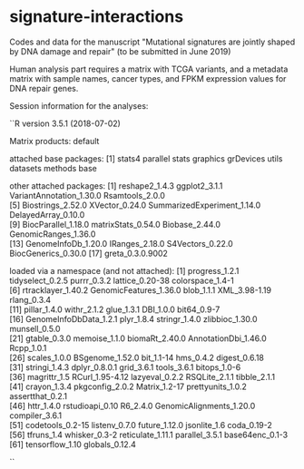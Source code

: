# signature-interactions
Codes and data for the manuscript "Mutational signatures are jointly shaped by DNA damage and repair"
(to be submitted in June 2019)

Human analysis part requires a matrix with TCGA variants, and a metadata matrix with sample names, cancer types, and FPKM expression values for DNA repair genes.

Session information for the analyses:

``R version 3.5.1 (2018-07-02)

Matrix products: default

attached base packages:
[1] stats4    parallel  stats     graphics  grDevices utils     datasets  methods   base   

other attached packages:
 [1] reshape2_1.4.3              ggplot2_3.1.1               VariantAnnotation_1.30.0    Rsamtools_2.0.0            
 [5] Biostrings_2.52.0           XVector_0.24.0              SummarizedExperiment_1.14.0 DelayedArray_0.10.0        
 [9] BiocParallel_1.18.0         matrixStats_0.54.0          Biobase_2.44.0              GenomicRanges_1.36.0       
[13] GenomeInfoDb_1.20.0         IRanges_2.18.0              S4Vectors_0.22.0            BiocGenerics_0.30.0 
[17] greta_0.3.0.9002

loaded via a namespace (and not attached):
[1] progress_1.2.1           tidyselect_0.2.5         purrr_0.3.2              lattice_0.20-38          colorspace_1.4-1        
[6] rtracklayer_1.40.2       GenomicFeatures_1.36.0   blob_1.1.1               XML_3.98-1.19            rlang_0.3.4             
[11] pillar_1.4.0             withr_2.1.2              glue_1.3.1               DBI_1.0.0                bit64_0.9-7             
[16] GenomeInfoDbData_1.2.1   plyr_1.8.4               stringr_1.4.0            zlibbioc_1.30.0          munsell_0.5.0           
[21] gtable_0.3.0             memoise_1.1.0            biomaRt_2.40.0           AnnotationDbi_1.46.0     Rcpp_1.0.1              
[26] scales_1.0.0             BSgenome_1.52.0          bit_1.1-14               hms_0.4.2                digest_0.6.18           
[31] stringi_1.4.3            dplyr_0.8.0.1            grid_3.6.1               tools_3.6.1              bitops_1.0-6            
[36] magrittr_1.5             RCurl_1.95-4.12          lazyeval_0.2.2           RSQLite_2.1.1            tibble_2.1.1            
[41] crayon_1.3.4             pkgconfig_2.0.2          Matrix_1.2-17            prettyunits_1.0.2        assertthat_0.2.1        
[46] httr_1.4.0               rstudioapi_0.10          R6_2.4.0                 GenomicAlignments_1.20.0 compiler_3.6.1          
[51] codetools_0.2-15         listenv_0.7.0            future_1.12.0            jsonlite_1.6             coda_0.19-2         
[56] tfruns_1.4               whisker_0.3-2            reticulate_1.11.1        parallel_3.5.1           base64enc_0.1-3
[61] tensorflow_1.10          globals_0.12.4

``

